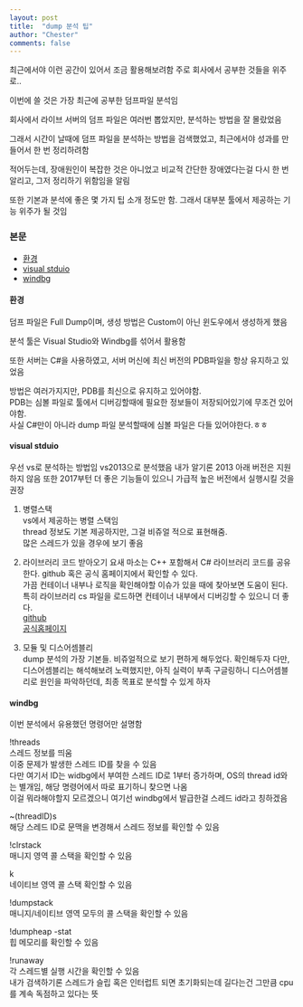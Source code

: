 ```yaml
---
layout: post
title:  "dump 분석 팁"
author: "Chester"
comments: false
---
```


최근에서야 이런 공간이 있어서 조금 활용해보려함
주로 회사에서 공부한 것들을 위주로..

이번에 쓸 것은 가장 최근에 공부한 덤프파일 분석임

회사에서 라이브 서버의 덤프 파일은 여러번 뽑았지만, 분석하는 방법을 잘 몰랐었음

그래서 시간이 날때에 덤프 파일을 분석하는 방법을 검색했었고, 최근에서야 성과를 만들어서 한 번 정리하려함

적어두는데, 장애원인이 복잡한 것은 아니었고 비교적 간단한 장애였다는걸 다시 한 번 알리고, 그저 정리하기 위함임을 알림

또한 기본과 분석에 좋은 몇 가지 팁 소개 정도만 함. 그래서 대부분 툴에서 제공하는 기능 위주가 될 것임


### 본문
* [환경](#chapter-1)
* [visual stduio](#chapter-2)
* [windbg](#chapter-3)

#### 환경 <a id="chapter-1"></a>
덤프 파일은 Full Dump이며, 생성 방법은 Custom이 아닌 윈도우에서 생성하게 했음

분석 툴은 Visual Studio와 Windbg를 섞어서 활용함

또한 서버는 C#을 사용하였고, 서버 머신에 최신 버전의 PDB파일을 항상 유지하고 있었음  

방법은 여러가지지만, PDB를 최신으로 유지하고 있어야함.  
 PDB는 심볼 파일로 툴에서 디버깅할때에 필요한 정보들이 저장되어있기에 무조건 있어야함.   
사실 C#만이 아니라 dump 파일 분석할때에 심볼 파일은 다들 있어야한다.ㅎㅎ

#### visual stduio <a id="chapter-2"></a>

우선 vs로 분석하는 방법임
vs2013으로 분석했음
내가 알기론 2013 아래 버전은 지원하지 않음
또한 2017부턴 더 좋은 기능들이 있으니 가급적 높은 버전에서 실행시킬 것을 권장

  1. 병렬스택  
      vs에서 제공하는 병렬 스택임  
          thread 정보도 기본 제공하지만, 그걸 비쥬얼 적으로 표현해줌.  
          많은 스레드가 있을 경우에 보기 좋음  

  2. 라이브러리 코드 받아오기
      요새 마소는 C++ 포함해서 C# 라이브러리 코드를 공유한다. github 혹은 공식 홈페이지에서 확인할 수 있다.  
      가끔 컨테이너 내부나 로직을 확인해야할 이슈가 있을 때에 찾아보면 도움이 된다.
      특히 라이브러리 cs 파일을 로드하면 컨테이너 내부에서 디버깅할 수 있으니 더 좋다.  
      [github](https://github.com/microsoft/referencesource)  
      [공식홈페이지](https://referencesource.microsoft.com/)

  3. 모듈 및 디스어셈블리  
          dump 분석의 가장 기본들. 비쥬얼적으로 보기 편하게 해두었다. 확인해두자
          다만, 디스어셈블리는 해석해보려 노력했지만, 아직 실력이 부족
          구글링하니 디스어셈블리로 원인을 파악하던데, 최종 목표로 분석할 수 있게 하자

        


#### windbg <a id="chapter-3"></a>

이번 분석에서 유용했던 명령어만 설명함

  !threads   
  스레드 정보를 띄움  
  이중 문제가 발생한 스레드 ID를 찾을 수 있음  
  다만 여기서 ID는 widbg에서 부여한 스레드 ID로 1부터 증가하며, OS의 thread id와는 별개임, 해당 명령어에서 따로 표기하니 찾으면 나옴  
  이걸 뭐라해야할지 모르겠으니 여기선 windbg에서 발급한걸 스레드 id라고 칭하겠음

  ~(threadID)s  
  해당 스레드 ID로 문맥을 변경해서 스레드 정보를 확인할 수 있음

  !clrstack  
  매니지 영역 콜 스택을 확인할 수 있음

  k  
  네이티브 영역 콜 스택 확인할 수 있음

  !dumpstack  
  매니지/네이티브 영역 모두의 콜 스택을 확인할 수 있음

  !dumpheap -stat  
  힙 메모리를 확인할 수 있음

  !runaway   
  각 스레드별 실행 시간을 확인할 수 있음  
  내가 검색하기론 스레드가 슬립 혹은 인터럽트 되면 초기화되는데 길다는건 그만큼 cpu를 계속 독점하고 있다는 뜻
